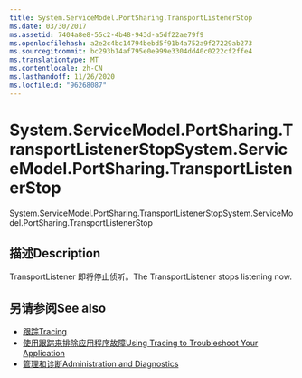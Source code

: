 ```yaml
---
title: System.ServiceModel.PortSharing.TransportListenerStop
ms.date: 03/30/2017
ms.assetid: 7404a8e8-55c2-4b48-943d-a5df22ae79f9
ms.openlocfilehash: a2e2c4bc14794bebd5f91b4a752a9f27229ab273
ms.sourcegitcommit: bc293b14af795e0e999e3304dd40c0222cf2ffe4
ms.translationtype: MT
ms.contentlocale: zh-CN
ms.lasthandoff: 11/26/2020
ms.locfileid: "96268087"
---
```

# <a name="systemservicemodelportsharingtransportlistenerstop"></a><span data-ttu-id="69d4c-102">System.ServiceModel.PortSharing.TransportListenerStop</span><span class="sxs-lookup"><span data-stu-id="69d4c-102">System.ServiceModel.PortSharing.TransportListenerStop</span></span>

<span data-ttu-id="69d4c-103">System.ServiceModel.PortSharing.TransportListenerStop</span><span class="sxs-lookup"><span data-stu-id="69d4c-103">System.ServiceModel.PortSharing.TransportListenerStop</span></span>  
  
## <a name="description"></a><span data-ttu-id="69d4c-104">描述</span><span class="sxs-lookup"><span data-stu-id="69d4c-104">Description</span></span>  

 <span data-ttu-id="69d4c-105">TransportListener 即将停止侦听。</span><span class="sxs-lookup"><span data-stu-id="69d4c-105">The TransportListener stops listening now.</span></span>  
  
## <a name="see-also"></a><span data-ttu-id="69d4c-106">另请参阅</span><span class="sxs-lookup"><span data-stu-id="69d4c-106">See also</span></span>

- [<span data-ttu-id="69d4c-107">跟踪</span><span class="sxs-lookup"><span data-stu-id="69d4c-107">Tracing</span></span>](index.md)
- [<span data-ttu-id="69d4c-108">使用跟踪来排除应用程序故障</span><span class="sxs-lookup"><span data-stu-id="69d4c-108">Using Tracing to Troubleshoot Your Application</span></span>](using-tracing-to-troubleshoot-your-application.md)
- [<span data-ttu-id="69d4c-109">管理和诊断</span><span class="sxs-lookup"><span data-stu-id="69d4c-109">Administration and Diagnostics</span></span>](../index.md)
